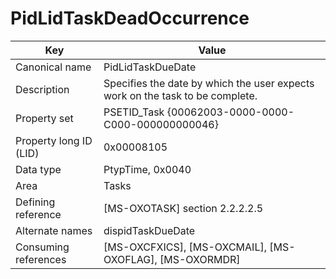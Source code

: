 # PidLidTaskDeadOccurrence

| Key | Value |
|---|---|
| Canonical name | PidLidTaskDueDate |
| Description | Specifies the date by which the user expects work on the task to be complete. |
| Property set | PSETID_Task {00062003-0000-0000-C000-000000000046} |
| Property long ID (LID) | 0x00008105 |
| Data type | PtypTime, 0x0040 |
| Area | Tasks |
| Defining reference | [MS-OXOTASK] section 2.2.2.2.5 |
| Alternate names | dispidTaskDueDate |
| Consuming references | [MS-OXCFXICS], [MS-OXCMAIL], [MS-OXOFLAG], [MS-OXORMDR] |
